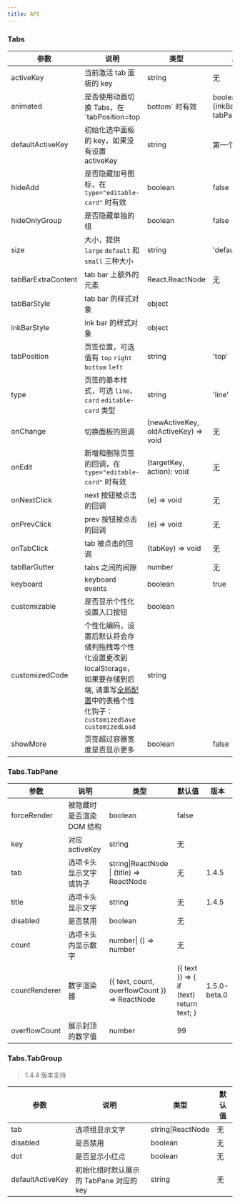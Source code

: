 ```yaml
---
title: API
---
```


### Tabs

| 参数 | 说明 | 类型 | 默认值 | 版本 |
| --- | --- | --- | --- | --- |
| activeKey | 当前激活 tab 面板的 key | string | 无 | |
| animated | 是否使用动画切换 Tabs，在 `tabPosition=top|bottom` 时有效 | boolean \| {inkBar:boolean, tabPane:boolean} | true, 当 type="card" 时为 false | |
| defaultActiveKey | 初始化选中面板的 key，如果没有设置 activeKey | string | 第一个面板 | |
| hideAdd | 是否隐藏加号图标，在 `type="editable-card"` 时有效 | boolean | false | |
| hideOnlyGroup | 是否隐藏单独的组 | boolean | false | 1.4.5 |
| size | 大小，提供 `large` `default` 和 `small` 三种大小 | string | 'default' | |
| tabBarExtraContent | tab bar 上额外的元素 | React.ReactNode | 无 | |
| tabBarStyle | tab bar 的样式对象 | object |  | |
| inkBarStyle | ink bar 的样式对象 | object |  | 1.4.5 |
| tabPosition | 页签位置，可选值有 `top` `right` `bottom` `left` | string | 'top' | |
| type | 页签的基本样式，可选 `line`、`card` `editable-card` 类型 | string | 'line' | |
| onChange | 切换面板的回调 | (newActiveKey, oldActiveKey) => void | 无 | |
| onEdit | 新增和删除页签的回调，在 `type="editable-card"` 时有效 | (targetKey, action): void | 无 | |
| onNextClick | next 按钮被点击的回调 | (e) => void | 无 | |
| onPrevClick | prev 按钮被点击的回调 | (e) => void | 无 | |
| onTabClick | tab 被点击的回调 | (tabKey) => void | 无 | |
| tabBarGutter | tabs 之间的间隙 | number | 无 | |
| keyboard| keyboard events| boolean | true | |
| customizable | 是否显示个性化设置入口按钮  | boolean | | 1.4.5 |
| customizedCode | 个性化编码，设置后默认将会存储列拖拽等个性化设置更改到 localStorage，如果要存储到后端, 请重写[全局配置](/components/configure)中的表格个性化钩子： `customizedSave` `customizedLoad` | string | | 1.4.5 |
| showMore | 页签超过容器宽度是否显示更多 | boolean | false | 1.5.0-beta.0 |

### Tabs.TabPane

| 参数        | 说明                      | 类型              | 默认值 | 版本 |
| ----------- | ------------------------- | ----------------- | ------ | ------ |
| forceRender | 被隐藏时是否渲染 DOM 结构 | boolean           | false  | |
| key         | 对应 activeKey            | string            | 无     | |
| tab         | 选项卡头显示文字或钩子          | string\|ReactNode \| (title) => ReactNode | 无     | 1.4.5 |
| title         | 选项卡头显示文字          | string | 无     | 1.4.5 |
| disabled         | 是否禁用          | boolean | 无     | |
| count         | 选项卡头内显示数字          | number\| () => number | 无     | |
| countRenderer | 数字渲染器 | ({ text, count, overflowCount }) => ReactNode | ({ text }) => { if (text) return text; } | 1.5.0-beta.0 |
| overflowCount         | 展示封顶的数字值         | number | 99     | |

### Tabs.TabGroup

> 1.4.4 版本支持

| 参数        | 说明                      | 类型              | 默认值 |
| ----------- | ------------------------- | ----------------- | ------ |
| tab         | 选项组显示文字          | string\|ReactNode | 无     |
| disabled         | 是否禁用          | boolean | 无     |
| dot         | 是否显示小红点          | boolean | 无     |
| defaultActiveKey         | 初始化组时默认展示的 TabPane 对应的 key          | string | 无     |

